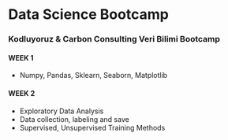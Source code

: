 # Data Science Bootcamp
### Kodluyoruz &amp; Carbon Consulting Veri Bilimi Bootcamp

#### WEEK 1

- Numpy, Pandas, Sklearn, Seaborn, Matplotlib

#### WEEK 2

- Exploratory Data Analysis
- Data collection, labeling and save
- Supervised, Unsupervised Training Methods
